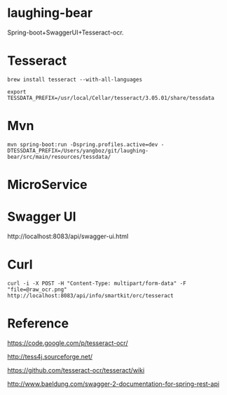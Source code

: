 laughing-bear
=============

Spring-boot+SwaggerUI+Tesseract-ocr.

Tesseract
=============

`
brew install tesseract --with-all-languages 
`

`
export TESSDATA_PREFIX=/usr/local/Cellar/tesseract/3.05.01/share/tessdata
`

Mvn
=============

`
mvn spring-boot:run -Dspring.profiles.active=dev -DTESSDATA_PREFIX=/Users/yangboz/git/laughing-bear/src/main/resources/tessdata/
`

MicroService
=============



Swagger UI
=============

http://localhost:8083/api/swagger-ui.html

Curl
=============

`
curl -i -X POST -H "Content-Type: multipart/form-data" -F "file=@raw_ocr.png" http://localhost:8083/api/info/smartkit/orc/tesseract
`

Reference
=============

https://code.google.com/p/tesseract-ocr/

http://tess4j.sourceforge.net/

https://github.com/tesseract-ocr/tesseract/wiki

http://www.baeldung.com/swagger-2-documentation-for-spring-rest-api

